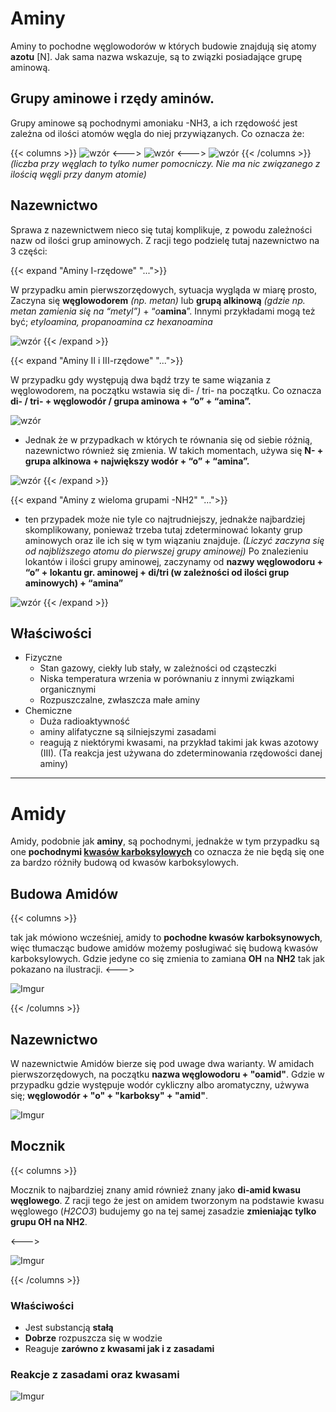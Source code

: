 # Aminy
Aminy to pochodne węglowodorów w których budowie znajdują się atomy **azotu** [N]. Jak sama nazwa wskazuje, są to związki posiadające grupę aminową.

## Grupy aminowe i rzędy aminów.
Grupy aminowe są pochodnymi amoniaku -NH3, a ich rzędowość jest zależna od ilości atomów węgla do niej przywiązanych. Co oznacza że:

{{< columns >}}
![wzór](https://cdn.discordapp.com/attachments/508354456392302603/1157394372996911184/Artboard_24x.png?ex=65187301&is=65172181&hm=94a979a8011c0aa9d64ac3f6207aa59d734723666ce5628dfd6e8d3abaf985ed&)
<--->
![wzór](https://cdn.discordapp.com/attachments/508354456392302603/1157394521915658331/Artboard_24x.png?ex=65187325&is=651721a5&hm=3152ba941fa5668b291fc41651b48588787fd9f1f0efc69d83cd1d0a42d038ff&)
<--->
![wzór](https://cdn.discordapp.com/attachments/508354456392302603/1157394554161463296/Artboard_24x.png?ex=6518732d&is=651721ad&hm=d5ec547d0b499f71b843ece8924524d0650568b4c5e217cef55e6b475eba207b&)
{{< /columns >}}
*(liczba przy węglach to tylko numer pomocniczy. Nie ma nic związanego z ilością węgli przy danym atomie)*

## Nazewnictwo
Sprawa z nazewnictwem nieco się tutaj komplikuje, z powodu zależności nazw od ilości grup aminowych. Z racji tego podzielę tutaj nazewnictwo na 3 części:

{{< expand "Aminy I-rzędowe" "...">}}

W przypadku amin pierwszorzędowych, sytuacja wygląda w miarę prosto, Zaczyna się **węglowodorem** *(np. metan)* lub **grupą alkinową** *(gdzie np. metan zamienia się na “metyl”)* + “*o***amina**”. Innymi przykładami mogą też być; *etyloamina, propanoamina cz hexanoamina*

![wzór](https://media.discordapp.net/attachments/508354456392302603/1157395995978637383/Artboard_54x.png?ex=65187484&is=65172304&hm=acbe6f75c05e05c7ac6d0639f6bbc68543cad0f77fffa4c86bd464e6265c0113&=&width=924&height=430)
{{< /expand >}}

{{< expand "Aminy II i III-rzędowe" "...">}}

W przypadku gdy występują dwa bądź trzy te same wiązania z węglowodorem, na początku wstawia się di- / tri- na początku. Co oznacza **di- / tri- + węglowodór / grupa aminowa + “o” + “amina”.**

![wzór](https://media.discordapp.net/attachments/508354456392302603/1157395995978637383/Artboard_54x.png?ex=65187484&is=65172304&hm=acbe6f75c05e05c7ac6d0639f6bbc68543cad0f77fffa4c86bd464e6265c0113&=&width=924&height=430)

- Jednak że w przypadkach w których te równania się od siebie różnią, nazewnictwo również się zmienia. W takich momentach, używa się **N- + grupa alkinowa + największy wodór + “o” + “amina”.**
    
![wzór](https://media.discordapp.net/attachments/508354456392302603/1157397318933414038/Artboard_54x.png?ex=651875c0&is=65172440&hm=9b4c9f587786125f7887ea8e2bef74ad4790c1f2244b1c7987893a2c8d768d09&=&width=924&height=430)
{{< /expand >}}

{{< expand "Aminy z wieloma grupami  -NH2" "...">}}

- ten przypadek może nie tyle co najtrudniejszy, jednakże najbardziej skomplikowany, ponieważ trzeba tutaj zdeterminować lokanty grup aminowych oraz ile ich się w tym wiązaniu znajduje. *(Liczyć zaczyna się od najbliższego atomu do pierwszej grupy aminowej)* Po znalezieniu lokantów i ilości grupy aminowej, zaczynamy od **nazwy węglowodoru + “o” + lokantu gr. aminowej + di/tri (w zależności od ilości grup aminowych) + “amina”**
  
![wzór](https://media.discordapp.net/attachments/508354456392302603/1157397589247922176/Artboard_54x.png?ex=65187600&is=65172480&hm=e0ae300ab308875805a7c0323bc6c135d93b4f54226f23db26b4c1ed90d64c3e&=&width=924&height=430)
{{< /expand >}}

## Właściwości
- Fizyczne
    - Stan gazowy, ciekły lub stały, w zależności od cząsteczki
    - Niska temperatura wrzenia w porównaniu z innymi związkami organicznymi
    - Rozpuszczalne, zwłaszcza małe aminy
- Chemiczne
    - Duża radioaktywność
    - aminy alifatyczne są silniejszymi zasadami
    - reagują z niektórymi kwasami, na przykład takimi jak kwas azotowy (III). (Ta reakcja jest używana do zdeterminowania rzędowości danej aminy)
  
---

# Amidy
Amidy, podobnie jak **aminy**, są pochodnymi, jednakże w tym przypadku są one **pochodnymi [kwasów karboksylowych](../kwasy_karboksylowe)** co oznacza że nie będą się one za bardzo różniły budową od kwasów karboksylowych.

## Budowa Amidów

{{< columns >}}

tak jak mówiono wcześniej, amidy to **pochodne kwasów karboksynowych**, więc tłumacząc budowe amidów możemy posługiwać się budową kwasów karboksylowych. Gdzie jedyne co się zmienia to zamiana **OH** na **NH2** tak jak pokazano na ilustracji.
<--->

![Imgur](https://i.imgur.com/Plh76NW.png)

{{< /columns >}}

## Nazewnictwo

W nazewnictwie Amidów bierze się pod uwage dwa warianty. W amidach pierwszorzędowych, na początku **nazwa węglowodoru + "oamid"**. Gdzie w przypadku gdzie występuje wodór  cykliczny albo aromatyczny, użwywa się; **węglowodór + "o" + "karboksy" + "amid"**.

![Imgur](https://i.imgur.com/ajQVCsC.png)

## Mocznik

{{< columns >}}

Mocznik to najbardziej znany amid również znany jako **di-amid kwasu węglowego**. Z racji tego że jest on amidem tworzonym na podstawie kwasu węglowego (*H2CO3*) budujemy go na tej samej zasadzie **zmieniając tylko grupu OH na NH2**.

<--->

![Imgur](https://i.imgur.com/8udCdQF.png)

{{< /columns >}}

### Właściwości
  - Jest substancją **stałą**
  - **Dobrze** rozpuszcza się w wodzie 
  - Reaguje **zarówno z kwasami jak i z zasadami**

### Reakcje z zasadami oraz kwasami

![Imgur](https://i.imgur.com/aQyKYvY.png)